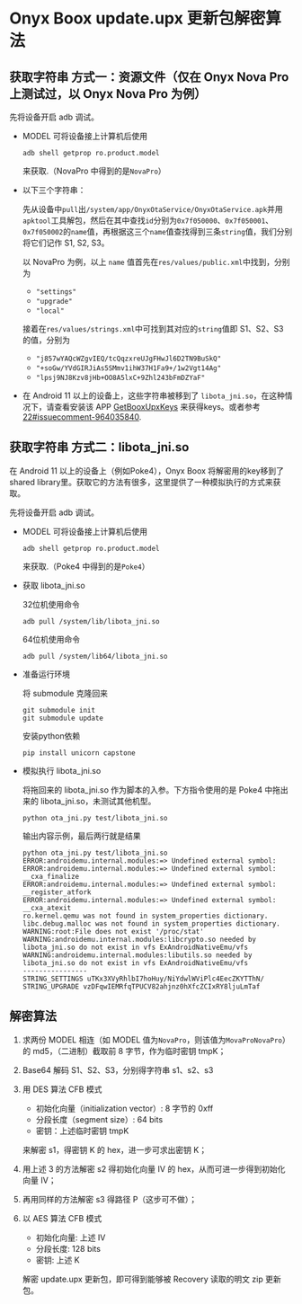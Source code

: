 # Onyx Boox update.upx 更新包解密算法

## 获取字符串 方式一：资源文件（仅在 Onyx Nova Pro 上测试过，以 Onyx Nova Pro 为例）

先将设备开启 adb 调试。

- MODEL 可将设备接上计算机后使用

    ```
    adb shell getprop ro.product.model
    ```

    来获取.（NovaPro 中得到的是`NovaPro`）

- 以下三个字符串：

    先从设备中`pull`出`/system/app/OnyxOtaService/OnyxOtaService.apk`并用`apktool`工具解包，然后在其中查找`id`分别为`0x7f050000`、`0x7f050001`、`0x7f050002`的`name`值，再根据这三个`name`值查找得到三条`string`值，我们分别将它们记作 S1, S2, S3。

    以 NovaPro 为例，以上 `name` 值首先在`res/values/public.xml`中找到，分别为

    - `"settings"`
    - `"upgrade"`
    - `"local"`

    接着在`res/values/strings.xml`中可找到其对应的`string`值即 S1、S2、S3 的值，分别为

    - `"j857wYAQcWZgvIEQ/tcQqzxreUJgFHwJl6D2TN9BuSkQ"`
    - `"+soGw/YVdGIRJiAs5SMmv1ihW37H1Fa9+/1w2Vgt14Ag"`
    - `"lpsj9NJ8Kzv8jHb+OO8A5lxC+9Zhl243bFmDZYaF"`

- 在 Android 11 以上的设备上，这些字符串被移到了 `libota_jni.so`，在这种情况下，请查看安装该 APP [GetBooxUpxKeys](https://github.com/Hagb/GetBooxUpxKeysApp/releases) 来获得keys。或者参考 [22#issuecomment-964035840](https://github.com/Hagb/decryptBooxUpdateUpx/issues/22#issuecomment-964035840).


## 获取字符串 方式二：libota_jni.so

在 Android 11 以上的设备上（例如Poke4），Onyx Boox 将解密用的key移到了 shared library里。获取它的方法有很多，这里提供了一种模拟执行的方式来获取。

先将设备开启 adb 调试。

- MODEL 可将设备接上计算机后使用

    ```
    adb shell getprop ro.product.model
    ```

    来获取.（Poke4 中得到的是`Poke4`）

- 获取 libota_jni.so

    32位机使用命令

    ```
    adb pull /system/lib/libota_jni.so
    ```

    64位机使用命令

    ```
    adb pull /system/lib64/libota_jni.so
    ```

- 准备运行环境

    将 submodule 克隆回来

    ```
    git submodule init
    git submodule update
    ```

    安装python依赖

    ```
    pip install unicorn capstone
    ```

- 模拟执行 libota_jni.so

    将拖回来的 libota_jni.so 作为脚本的入参。下方指令使用的是 Poke4 中拖出来的 libota_jni.so，未测试其他机型。

    ```
    python ota_jni.py test/libota_jni.so
    ```
  
    输出内容示例，最后两行就是结果

    ```
    python ota_jni.py test/libota_jni.so
    ERROR:androidemu.internal.modules:=> Undefined external symbol:
    ERROR:androidemu.internal.modules:=> Undefined external symbol: __cxa_finalize
    ERROR:androidemu.internal.modules:=> Undefined external symbol: __register_atfork
    ERROR:androidemu.internal.modules:=> Undefined external symbol: __cxa_atexit
    ro.kernel.qemu was not found in system_properties dictionary.
    libc.debug.malloc was not found in system_properties dictionary.
    WARNING:root:File does not exist '/proc/stat'
    WARNING:androidemu.internal.modules:libcrypto.so needed by libota_jni.so do not exist in vfs ExAndroidNativeEmu/vfs
    WARNING:androidemu.internal.modules:libutils.so needed by libota_jni.so do not exist in vfs ExAndroidNativeEmu/vfs
    ----------------
    STRING_SETTINGS uTKx3XVyRhlbI7hoHuy/NiYdwlWViPlc4EecZKYTThN/
    STRING_UPGRADE vzDFqwIEMRfqTPUCV82ahjnz0hXfcZCIxRY8ljuLmTaf
    ```

## 解密算法

1. 求两份 MODEL 相连（如 MODEL 值为`NovaPro`，则该值为`MovaProNovaPro`）的 md5，（二进制）截取前 8 字节，作为临时密钥 tmpK；
2. Base64 解码 S1、S2、S3，分别得字符串 s1、s2、s3
3. 用 DES 算法 CFB 模式

    - 初始化向量（initialization vector）: 8 字节的 0xff 
    - 分段长度（segment size）: 64 bits
    - 密钥：上述临时密钥 tmpK

    来解密 s1，得密钥 K 的 hex，进一步可求出密钥 K；

4. 用上述 3 的方法解密 s2 得初始化向量 IV 的 hex，从而可进一步得到初始化向量 IV；
5. 再用同样的方法解密 s3 得路径 P（这步可不做）；
6. 以 AES 算法 CFB 模式

    - 初始化向量: 上述 IV
    - 分段长度: 128 bits
    - 密钥: 上述 K

    解密 update.upx 更新包，即可得到能够被 Recovery 读取的明文 zip 更新包。

